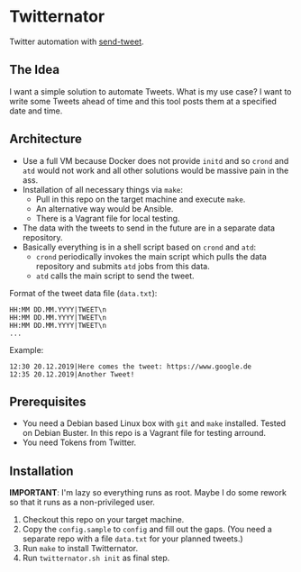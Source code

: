 # Twitternator

Twitter automation with [send-tweet][send-tweet].

## The Idea

I want a simple solution to automate Tweets. What is my use case? I want to write some Tweets ahead of time and this tool posts them at a specified date and time.

## Architecture

- Use a full VM because Docker does not provide `initd` and so `crond` and `atd` would not work and all other solutions would be massive pain in the ass.
- Installation of all necessary things via `make`:
  - Pull in this repo on the target machine and execute `make`.
  - An alternative way would be Ansible.
  - There is a Vagrant file for local testing.
- The data with the tweets to send in the future are in a separate data repository.
- Basically everything is in a shell script based on `crond` and `atd`:
  - `crond` periodically invokes the main script which pulls the data repository and submits `atd` jobs from this data.
  - `atd` calls the main script to send the tweet.

Format of the tweet data file (`data.txt`):

```text
HH:MM DD.MM.YYYY|TWEET\n
HH:MM DD.MM.YYYY|TWEET\n
HH:MM DD.MM.YYYY|TWEET\n
...
```

Example:

```text
12:30 20.12.2019|Here comes the tweet: https://www.google.de
12:35 20.12.2019|Another Tweet!
```

## Prerequisites

- You need a Debian based Linux box with `git` and `make` installed. Tested on Debian Buster. In this repo is a Vagrant file for testing arround.
- You need Tokens from Twitter.

## Installation

**IMPORTANT**: I'm lazy so everything runs as root. Maybe I do some rework so that it runs as a non-privileged user.

1. Checkout this repo on your target machine.
2. Copy the `config.sample` to `config` and fill out the gaps. (You need a separate repo with a file `data.txt` for your planned tweets.)
3. Run `make` to install Twitternator.
4. Run `twitternator.sh init` as final step.

[send-tweet]: https://npm.taobao.org/package/send-tweet
